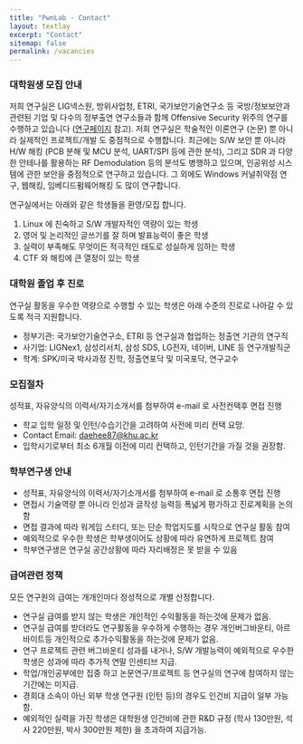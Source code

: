 ```yaml
---
title: "PwnLab - Contact"
layout: textlay
excerpt: "Contact"
sitemap: false
permalink: /vacancies
---
```


### 대학원생 모집 안내
저희 연구실은 LIG넥스원, 방위사업청, ETRI, 국가보안기술연구소 등 국방/정보보안과 관련된 기업 및 다수의 정부출연 연구소들과 함께 
Offensive Security 위주의 연구를 수행하고 있습니다 ([연구페이지](research) 참고).
저희 연구실은 학술적인 이론연구 (논문) 뿐 아니라 실제적인 프로젝트/개발 도 중점적으로 수행합니다.
최근에는 S/W 보안 뿐 아니라 H/W 해킹 (PCB 분해 및 MCU 분석, UART/SPI 등에 관한 분석), 그리고 SDR 과
다양한 안테나를 활용하는 RF Demodulation 등의 분석도 병행하고 있으며, 인공위성 시스템에 관한
보안을 중점적으로 연구하고 있습니다. 그 외에도 Windows 커널취약점 연구, 웹해킹, 임베디드펌웨어해킹
도 많이 연구합니다. 

연구실에서는 아래와 같은 학생들을 환영/모집 합니다.
1. Linux 에 친숙하고 S/W 개발자적인 역량이 있는 학생
2. 영어 및 논리적인 글쓰기를 잘 하며 발표능력이 좋은 학생
3. 실력이 부족해도 무엇이든 적극적인 태도로 성실하게 임하는 학생
4. CTF 와 해킹에 큰 열정이 있는 학생

### 대학원 졸업 후 진로
연구실 활동을 우수한 역량으로 수행할 수 있는 학생은 아래 수준의 진로로 나아갈 수 있도록 적극 지원합니다.
- 정부기관: 국가보안기술연구소, ETRI 등 연구실과 협업하는 정출연 기관의 연구직
- 사기업: LIGNex1, 삼성리서치, 삼성 SDS, LG전자, 네이버, LINE 등 연구개발직군
- 학계: SPK/미국 박사과정 진학, 정출연포닥 및 미국포닥, 연구교수

### 모집절차
성적표, 자유양식의 이력서/자기소개서를 첨부하여 e-mail 로 사전컨택후 면접 진행
- 학교 입학 일정 및 인턴/수습기간을 고려하여 사전에 미리 컨택 요망.
- Contact Email: daehee87@khu.ac.kr
- 입학시기로부터 최소 6개월 이전에 미리 컨택하고, 인턴기간을 가질 것을 권장함.

### 학부연구생 안내
- 성적표, 자유양식의 이력서/자기소개서를 첨부하여 e-mail 로 소통후 면접 진행
- 면접시 기술역량 뿐 아니라 인성과 글작성 능력등 폭넓게 평가하고 진로계획을 논의함
- 면접 결과에 따라 워게임 스터디, 또는 단순 학업지도를 시작으로 연구실 활동 참여
- 예외적으로 우수한 학생은 학부생이어도 상황에 따라 유연하게 프로젝트 참여
- 학부연구생은 연구실 공간상황에 따라 자리배정은 못 받을 수 있음

### 급여관련 정책
모든 연구원의 급여는 개개인마다 정성적으로 개별 산정합니다.
- 연구실 급여를 받지 않는 학생은 개인적인 수익활동을 하는것에 문제가 없음.
- 연구실 급여를 받더라도 연구활동을 우수하게 수행하는 경우 개인버그바운티, 아르바이트등 개인적으로 추가수익활동을 하는것에 문제가 없음.
- 연구 프로젝트 관련 버그바운티 성과를 내거나, S/W 개발능력이 예외적으로 우수한 학생은 성과에 따라 추가적 연말 인센티브 지급.
- 학업/개인공부에만 집중 하고 논문연구/프로젝트 등 연구실의 연구에 참여하지 않는 기간에는 미지급.
- 경희대 소속이 아닌 외부 학생 연구원 (인턴 등)의 경우도 인건비 지급이 일부 가능함.
- 예외적인 실력을 가진 학생은 대학원생 인건비에 관한 R&D 규정 (학사 130만원, 석사 220만원, 박사 300만원 제한) 을 초과하여 지급가능.


